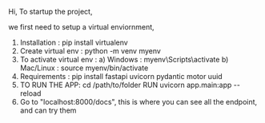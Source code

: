 Hi,
To startup the project,

we first need to setup a virtual enviornment,
1) Installation  : pip install virtualenv
2) Create virtual env : python -m venv myenv
3) To activate virtual env :
   a) Windows : myenv\Scripts\activate
   b) Mac/Linux : source myenv/bin/activate
4) Requirements : pip install fastapi uvicorn pydantic motor uuid
5) TO RUN THE APP:
     cd /path/to/folder
     RUN uvicorn app.main:app --reload
6) Go to "localhost:8000/docs", this is where you can see all the endpoint, and can try them
